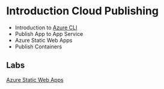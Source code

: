 # Introduction Cloud Publishing

- Introduction to [Azure CLI](https://docs.microsoft.com/en-us/cli/azure/reference-index?view=azure-cli-latest)
- Publish App to App Service
- Azure Static Web Apps
- Publish Containers

## Labs

[Azure Static Web Apps](https://docs.microsoft.com/en-us/learn/paths/azure-static-web-apps/)
